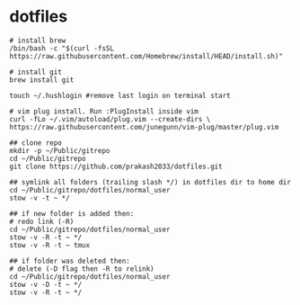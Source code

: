 # dotfiles

    # install brew
    /bin/bash -c "$(curl -fsSL https://raw.githubusercontent.com/Homebrew/install/HEAD/install.sh)"

    # install git
    brew install git
    
    touch ~/.hushlogin #remove last login on terminal start
    
    # vim plug install. Run :PlugInstall inside vim
    curl -fLo ~/.vim/autoload/plug.vim --create-dirs \
    https://raw.githubusercontent.com/junegunn/vim-plug/master/plug.vim
    
    ## clone repo
    mkdir -p ~/Public/gitrepo
    cd ~/Public/gitrepo
    git clone https://github.com/prakash2033/dotfiles.git

    ## symlink all folders (trailing slash */) in dotfiles dir to home dir
    cd ~/Public/gitrepo/dotfiles/normal_user
    stow -v -t ~ */

    ## if new folder is added then:
    # redo link (-R)
    cd ~/Public/gitrepo/dotfiles/normal_user
    stow -v -R -t ~ */
    stow -v -R -t ~ tmux
    
    ## if folder was deleted then:
    # delete (-D flag then -R to relink)
    cd ~/Public/gitrepo/dotfiles/normal_user
    stow -v -D -t ~ */
    stow -v -R -t ~ */
